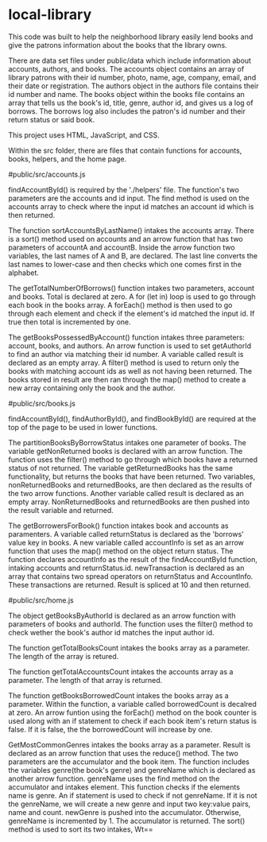 # local-library

This code was built to help the neighborhood library easily lend books and give the patrons information about the books that the library owns.

There are data set files under public/data which include information about accounts, authors, and books. The accounts object contains an array of library patrons with their id number, photo, name, age, company, email, and their date or registration. 
The authors object in the authors file contains their id number and name.
The books object within the books file contains an array that tells us the book's id, title, genre, author id, and gives us a log of borrows. The borrows log also includes the patron's id number and their return status or said book. 


This project uses HTML, JavaScript, and CSS.


Within the src folder, there are files that contain functions for accounts, books, helpers, and the home page.


#public/src/accounts.js

findAccountById() is required by the './helpers' file. The function's two parameters are the accounts and id input. 
The find method is used on the accounts array to check where the input id matches an account id which is then returned. 

The function sortAccountsByLastName() intakes the accounts array. There is a sort() method used on accounts and an arrow function that has two parameters of accountA and accountB. Inside the arrow function two variables, the last names of A and B, are declared. The last line converts the last names to lower-case and then checks which one comes first in the alphabet. 

The getTotalNumberOfBorrows() function intakes two parameters, account and books. Total is declared at zero. A for (let in) loop is used to go through each book in the books array. A forEach() method is then used to go through each element and check if the element's id matched the input id. If true then total is incremented by one. 

The getBooksPossessedByAccount() function intakes three parameters: account, books, and authors. An arrow function is used to set getAuthorId to find an author via matching their id number. A variable called result is declared as an empty array. A filter() method is used to return only the books with matching account ids as well as not having been returned. The books stored in result are then ran through the map() method to create a new array containing only the book and the author. 



#public/src/books.js

findAccountById(), findAuthorById(), and findBookById() are required at the top of the page to be used in lower functions. 

The partitionBooksByBorrowStatus intakes one parameter of books. The variable getNonReturned books is declared with an arrow function. The function uses the filter() method to go through which books have a returned status of not returned. The variable getReturnedBooks has the same functionality, but returns the books that have been returned.  Two variables, nonReturnedBooks and returnedBooks, are then declared as the results of the two arrow functions. Another variable called result is declared as an empty array. NonReturnedBooks and returnedBooks are then pushed into the result variable and returned. 

The getBorrowersForBook() function intakes book and accounts as paramenters. A variable called returnStatus is declared as the 'borrows' value key in books. A new variable called accountInfo is set as an arrow function that uses the map() method on the object return status. The function declares accountInfo as the result of the findAccountById function, intaking accounts and returnStatus.id. newTransaction is declared as an array that contains two spread operators on returnStatus and AccountInfo. These transactions are returned. Result is spliced at 10 and then returned. 


#public/src/home.js 

The object getBooksByAuthorId is declared as an arrow function with parameters of books and authorId. The function uses the filter() method to check wether the book's author id matches the input author id.

The function getTotalBooksCount intakes the books array as a parameter. The length of the array is retured. 

The function getTotalAccountsCount intakes the accounts array as a parameter. The length of that array is returned. 

The function getBooksBorrowedCount intakes the books array as a parameter. Within the function, a variable called borrowedCount is decalred at zero. An arrow funtion using the forEach() method on the book counter is used along with an if statement to check if each book item's return status is false. If it is false, the the borrowedCount will increase by one. 


GetMostCommonGenres intakes the books array as a parameter. Result is declared as an arrow function that uses the reduce() method. The two parameters are the accumulator and the book item. The function includes the variables genre(the book's genre) and genreName which is declared as another arrow function. 
genreName  uses the find method on the accumulator and intakes element. This function checks if the elements name is genre. 
An if statement is used to check if not genreName. If it is not the genreName, we will create a new genre and input two key:value pairs, name and count. newGenre is pushed into the accumulator. 
Otherwise, genreName is incremented by 1. 
The accumulator is returned.
The sort() method is used to sort its two intakes, Wt==
